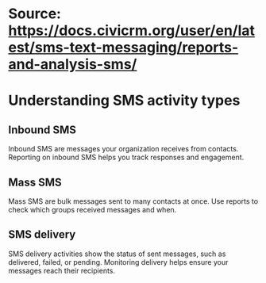 # Source: https://docs.civicrm.org/user/en/latest/sms-text-messaging/reports-and-analysis-sms/

# Understanding SMS activity types

## Inbound SMS

Inbound SMS are messages your organization receives from contacts. Reporting on inbound SMS helps you track responses and engagement.

## Mass SMS

Mass SMS are bulk messages sent to many contacts at once. Use reports to check which groups received messages and when.

## SMS delivery

SMS delivery activities show the status of sent messages, such as delivered, failed, or pending. Monitoring delivery helps ensure your messages reach their recipients.